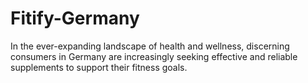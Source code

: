 # Fitify-Germany
In the ever-expanding landscape of health and wellness, discerning consumers in Germany are increasingly seeking effective and reliable supplements to support their fitness goals. 
